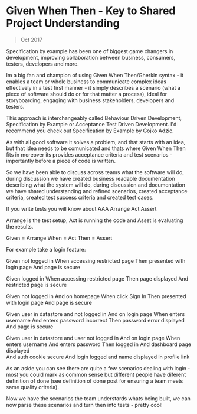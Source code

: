 # Given When Then - Key to Shared Project Understanding

> Oct 2017

Specification by example has been one of biggest game changers in development, improving collaboration between business, consumers, testers, developers and more.

Im a big fan and champion of using Given When Then/Gherkin syntax - it enables a team or whole business to communicate complex ideas effectively in a test first manner - it simply describes a scenario (what a piece of software should do or for that matter a process), ideal for storyboarding, engaging with business stakeholders, developers and testers.

This approach is interchangeably called Behaviour Driven Development, Specification by Example or Acceptance Test Driven Development. I'd recommend you check out Specification by Example by Gojko Adzic. 

As with all good software it solves a problem, and that starts with an idea, but that idea needs to be comunicated and thats where Given When Then fits in moreover its provides acceptance criteria and test scenarios - importantly before a piece of code is written.

So we have been able to discuss across teams what the software will do, during discussion we have created business readable documentation describing what the system will do, during discussion and documentation we have shared understanding and refined scenarios, created acceptance criteria, created test success criteria and created test cases.  

If you write tests you will know about AAA Arrange Act Assert 

Arrange is the test setup, Act is running the code and Asset is evaluating the results.

Given = Arrange 
When = Act
Then = Assert  

For example take a login feature:

Given not logged in 
When accessing restricted page
Then presented with login page 
And page is secure 

Given logged in 
When accessing restricted page
Then page displayed 
And restricted page is secure 

Given not logged in 
And on homepage 
When click Sign In 
Then presented with login page 
And page is secure 

Given user in datastore
and not logged in 
And on login page
When enters username 
And enters password incorrect 
Then password error displayed 
And page is secure 

Given user in datastore
and user not logged in 
And on login page
When enters username 
And enters password 
Then logged in 
And dashboard page displayed  
And auth cookie secure 
And login logged 
and name displayed in profile link  

As an aside you can see there are quite a few scenarios dealing with login - most you could mark as common sense but different people have diferent definition of done (see definition of done post for ensuring a team meets same quality criteria).

Now we have the scenarios the team understards whats being built, we can now parse these scenarios and turn then into tests - pretty cool!